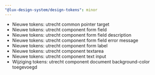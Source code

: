 ```yaml
---
"@lux-design-system/design-tokens": minor
---
```


- Nieuwe tokens: utrecht common pointer target
- Nieuwe tokens: utrecht component form field
- Nieuwe tokens: utrecht component form field description
- Nieuwe tokens: utrecht component form field error message
- Nieuwe tokens: utrecht component form label
- Nieuwe tokens: utrecht component textarea
- Nieuwe tokens: utrecht component text input
- Wijziging tokens: utrecht component document background-color toegevoegd
